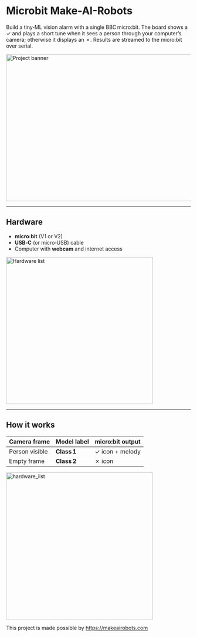 # Microbit Make-AI-Robots

Build a tiny‑ML vision alarm with a single BBC micro:bit. The board shows a ✓ and plays a short tune when it sees a person through your computer’s camera; otherwise it displays an ✗. Results are streamed to the micro:bit over serial.

<img src="https://github.com/user-attachments/assets/7f0740f0-cecb-4711-affb-4ca3c65df7eb" alt="Project banner" width="600" height="400">

---

## Hardware

* **micro:bit** (V1 or V2)
* **USB‑C** (or micro‑USB) cable
* Computer with **webcam** and internet access

<img src="https://github.com/user-attachments/assets/c349b443-2780-44d3-9327-95e47fa3dc89" alt="Hardware list" width="400" height="400">

---

## How it works

| Camera frame | Model label | micro:bit output |
|--------------|-------------|-------------------|
| Person visible | **Class 1** | ✓ icon + melody |
| Empty frame | **Class 2** | ✗ icon |

<img src="https://github.com/user-attachments/assets/54727fec-e528-49d6-a87b-42fc7779a9a8" alt="hardware_list" width="400" height="400">

This project is made possible by https://makeairobots.com 


